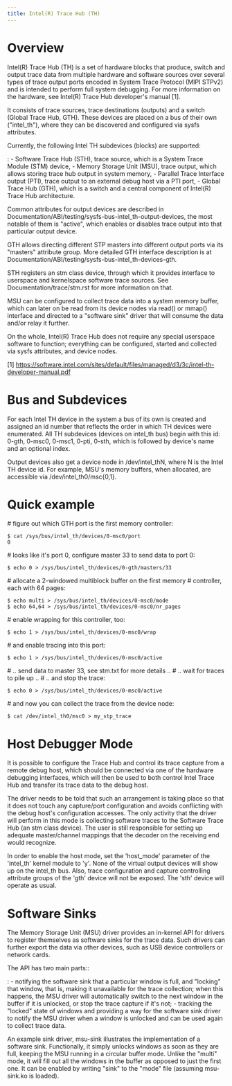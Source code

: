 ```yaml
---
title: Intel(R) Trace Hub (TH)
---
```


# Overview

Intel(R) Trace Hub (TH) is a set of hardware blocks that produce, switch and output trace data from multiple hardware and software sources over several types of trace output ports encoded in System Trace Protocol (MIPI STPv2) and is intended to perform full system debugging. For more information on the hardware, see Intel(R) Trace Hub developer\'s manual \[1\].

It consists of trace sources, trace destinations (outputs) and a switch (Global Trace Hub, GTH). These devices are placed on a bus of their own (\"intel_th\"), where they can be discovered and configured via sysfs attributes.

Currently, the following Intel TH subdevices (blocks) are supported:

:   -   Software Trace Hub (STH), trace source, which is a System Trace Module (STM) device,
    -   Memory Storage Unit (MSU), trace output, which allows storing trace hub output in system memory,
    -   Parallel Trace Interface output (PTI), trace output to an external debug host via a PTI port,
    -   Global Trace Hub (GTH), which is a switch and a central component of Intel(R) Trace Hub architecture.

Common attributes for output devices are described in Documentation/ABI/testing/sysfs-bus-intel_th-output-devices, the most notable of them is \"active\", which enables or disables trace output into that particular output device.

GTH allows directing different STP masters into different output ports via its \"masters\" attribute group. More detailed GTH interface description is at Documentation/ABI/testing/sysfs-bus-intel_th-devices-gth.

STH registers an stm class device, through which it provides interface to userspace and kernelspace software trace sources. See Documentation/trace/stm.rst for more information on that.

MSU can be configured to collect trace data into a system memory buffer, which can later on be read from its device nodes via read() or mmap() interface and directed to a \"software sink\" driver that will consume the data and/or relay it further.

On the whole, Intel(R) Trace Hub does not require any special userspace software to function; everything can be configured, started and collected via sysfs attributes, and device nodes.

\[1\] <https://software.intel.com/sites/default/files/managed/d3/3c/intel-th-developer-manual.pdf>

# Bus and Subdevices

For each Intel TH device in the system a bus of its own is created and assigned an id number that reflects the order in which TH devices were enumerated. All TH subdevices (devices on intel_th bus) begin with this id: 0-gth, 0-msc0, 0-msc1, 0-pti, 0-sth, which is followed by device\'s name and an optional index.

Output devices also get a device node in /dev/intel_thN, where N is the Intel TH device id. For example, MSU\'s memory buffers, when allocated, are accessible via /dev/intel_th0/msc{0,1}.

# Quick example

\# figure out which GTH port is the first memory controller:

    $ cat /sys/bus/intel_th/devices/0-msc0/port
    0

\# looks like it\'s port 0, configure master 33 to send data to port 0:

    $ echo 0 > /sys/bus/intel_th/devices/0-gth/masters/33

\# allocate a 2-windowed multiblock buffer on the first memory \# controller, each with 64 pages:

    $ echo multi > /sys/bus/intel_th/devices/0-msc0/mode
    $ echo 64,64 > /sys/bus/intel_th/devices/0-msc0/nr_pages

\# enable wrapping for this controller, too:

    $ echo 1 > /sys/bus/intel_th/devices/0-msc0/wrap

\# and enable tracing into this port:

    $ echo 1 > /sys/bus/intel_th/devices/0-msc0/active

\# .. send data to master 33, see stm.txt for more details .. \# .. wait for traces to pile up .. \# .. and stop the trace:

    $ echo 0 > /sys/bus/intel_th/devices/0-msc0/active

\# and now you can collect the trace from the device node:

    $ cat /dev/intel_th0/msc0 > my_stp_trace

# Host Debugger Mode

It is possible to configure the Trace Hub and control its trace capture from a remote debug host, which should be connected via one of the hardware debugging interfaces, which will then be used to both control Intel Trace Hub and transfer its trace data to the debug host.

The driver needs to be told that such an arrangement is taking place so that it does not touch any capture/port configuration and avoids conflicting with the debug host\'s configuration accesses. The only activity that the driver will perform in this mode is collecting software traces to the Software Trace Hub (an stm class device). The user is still responsible for setting up adequate master/channel mappings that the decoder on the receiving end would recognize.

In order to enable the host mode, set the \'host_mode\' parameter of the \'intel_th\' kernel module to \'y\'. None of the virtual output devices will show up on the intel_th bus. Also, trace configuration and capture controlling attribute groups of the \'gth\' device will not be exposed. The \'sth\' device will operate as usual.

# Software Sinks

The Memory Storage Unit (MSU) driver provides an in-kernel API for drivers to register themselves as software sinks for the trace data. Such drivers can further export the data via other devices, such as USB device controllers or network cards.

The API has two main parts::

:   -   notifying the software sink that a particular window is full, and \"locking\" that window, that is, making it unavailable for the trace collection; when this happens, the MSU driver will automatically switch to the next window in the buffer if it is unlocked, or stop the trace capture if it\'s not;
    -   tracking the \"locked\" state of windows and providing a way for the software sink driver to notify the MSU driver when a window is unlocked and can be used again to collect trace data.

An example sink driver, msu-sink illustrates the implementation of a software sink. Functionally, it simply unlocks windows as soon as they are full, keeping the MSU running in a circular buffer mode. Unlike the \"multi\" mode, it will fill out all the windows in the buffer as opposed to just the first one. It can be enabled by writing \"sink\" to the \"mode\" file (assuming msu-sink.ko is loaded).
